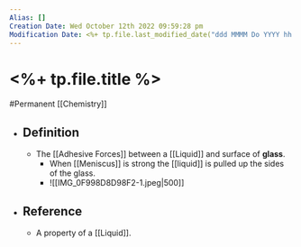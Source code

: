 ```yaml
---
Alias: []
Creation Date: Wed October 12th 2022 09:59:28 pm 
Modification Date: <%+ tp.file.last_modified_date("ddd MMMM Do YYYY hh:mm:ss a") %>
---
```

# <%+ tp.file.title %>
#Permanent [[Chemistry]]

- ## Definition
	- The [[Adhesive Forces]] between a [[Liquid]] and surface of **glass**.
		- When [[Meniscus]] is strong the [[liquid]] is pulled up the sides of the glass.
		- ![[IMG_0F998D8D98F2-1.jpeg|500]]
- ## Reference
	- A property of a [[Liquid]].